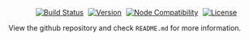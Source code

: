 <p align="center">
  <a href="https://github.com/originjs/origin.js/actions/workflows/ci.yml" style="margin-right: 5px"><img src="https://github.com/originjs/origin.js/actions/workflows/ci.yml/badge.svg?branch=main" alt="Build Status"></a>
  <a href="https://www.npmjs.com/package/@originjs/cli" style="margin-right: 5px"><img src="https://badgen.net/npm/v/@originjs/cli" alt="Version"></a>
  <a href="https://nodejs.org/en/about/releases/" style="margin-right: 5px"><img src="https://img.shields.io/node/v/vite.svg" alt="Node Compatibility"></a>
  <a href="https://www.npmjs.com/package/@originjs/cli"><img src="https://badgen.net/npm/license/origin.js" alt="License"></a>
 </p>

View the github repository and check `README.md` for more information.
